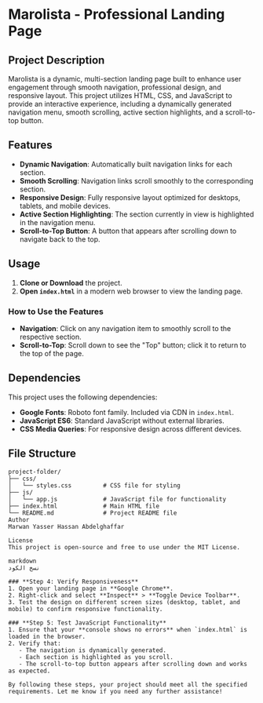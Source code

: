 # Marolista - Professional Landing Page

## Project Description
Marolista is a dynamic, multi-section landing page built to enhance user engagement through smooth navigation, professional design, and responsive layout. This project utilizes HTML, CSS, and JavaScript to provide an interactive experience, including a dynamically generated navigation menu, smooth scrolling, active section highlights, and a scroll-to-top button.

## Features
- **Dynamic Navigation**: Automatically built navigation links for each section.
- **Smooth Scrolling**: Navigation links scroll smoothly to the corresponding section.
- **Responsive Design**: Fully responsive layout optimized for desktops, tablets, and mobile devices.
- **Active Section Highlighting**: The section currently in view is highlighted in the navigation menu.
- **Scroll-to-Top Button**: A button that appears after scrolling down to navigate back to the top.

## Usage
1. **Clone or Download** the project.
2. **Open `index.html`** in a modern web browser to view the landing page.

### How to Use the Features
- **Navigation**: Click on any navigation item to smoothly scroll to the respective section.
- **Scroll-to-Top**: Scroll down to see the "Top" button; click it to return to the top of the page.

## Dependencies
This project uses the following dependencies:
- **Google Fonts**: Roboto font family. Included via CDN in `index.html`.
- **JavaScript ES6**: Standard JavaScript without external libraries.
- **CSS Media Queries**: For responsive design across different devices.

## File Structure
```plaintext
project-folder/
├── css/
│   └── styles.css         # CSS file for styling
├── js/
│   └── app.js             # JavaScript file for functionality
├── index.html             # Main HTML file
└── README.md              # Project README file
Author
Marwan Yasser Hassan Abdelghaffar

License
This project is open-source and free to use under the MIT License.

markdown
نسخ الكود

### **Step 4: Verify Responsiveness**
1. Open your landing page in **Google Chrome**.
2. Right-click and select **Inspect** > **Toggle Device Toolbar**.
3. Test the design on different screen sizes (desktop, tablet, and mobile) to confirm responsive functionality.

### **Step 5: Test JavaScript Functionality**
1. Ensure that your **console shows no errors** when `index.html` is loaded in the browser.
2. Verify that:
   - The navigation is dynamically generated.
   - Each section is highlighted as you scroll.
   - The scroll-to-top button appears after scrolling down and works as expected.

By following these steps, your project should meet all the specified requirements. Let me know if you need any further assistance!
